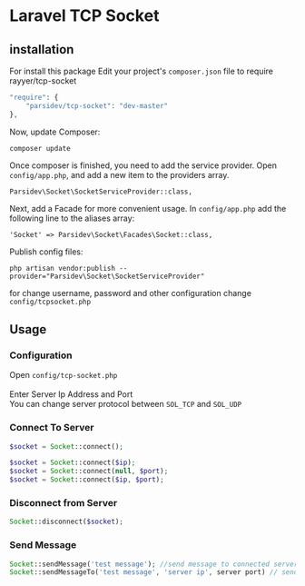 Laravel TCP Socket
==========

installation
------------
For install this package Edit your project's ```composer.json``` file to require rayyer/tcp-socket

```php
"require": {
    "parsidev/tcp-socket": "dev-master"
},
```
Now, update Composer:
```
composer update
```
Once composer is finished, you need to add the service provider. Open ```config/app.php```, and add a new item to the providers array.
```
Parsidev\Socket\SocketServiceProvider::class,
```
Next, add a Facade for more convenient usage. In ```config/app.php``` add the following line to the aliases array:
```
'Socket' => Parsidev\Socket\Facades\Socket::class,
```
Publish config files:
```
php artisan vendor:publish --provider="Parsidev\Socket\SocketServiceProvider"
```
for change username, password and other configuration change ```config/tcpsocket.php```

Usage
-----

### Configuration
Open ```config/tcp-socket.php```<br/>
<br />
Enter Server Ip Address and Port
<br />
You can change server protocol between ```SOL_TCP``` and ```SOL_UDP```

### Connect To Server
```php
$socket = Socket::connect();

$socket = Socket::connect($ip);
$socket = Socket::connect(null, $port);
$socket = Socket::connect($ip, $port);
```

### Disconnect from Server
```php
Socket::disconnect($socket);
```

### Send Message
```php
Socket::sendMessage('test message'); //send message to connected server
Socket::sendMessageTo('test message', 'server ip', server port) // send message to a socket
```
